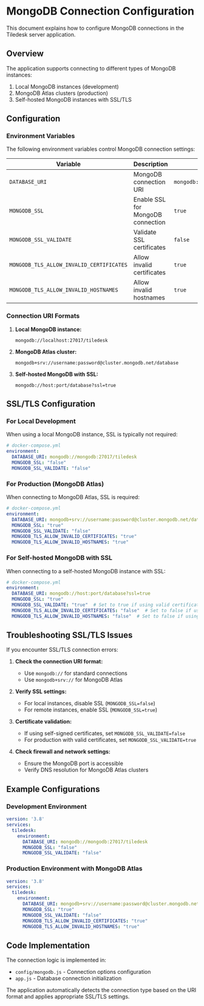 # MongoDB Connection Configuration

This document explains how to configure MongoDB connections in the Tiledesk server application.

## Overview

The application supports connecting to different types of MongoDB instances:
1. Local MongoDB instances (development)
2. MongoDB Atlas clusters (production)
3. Self-hosted MongoDB instances with SSL/TLS

## Configuration

### Environment Variables

The following environment variables control MongoDB connection settings:

| Variable | Description | Default Value |
|----------|-------------|---------------|
| `DATABASE_URI` | MongoDB connection URI | `mongodb://mongodb:27017/tiledesk` |
| `MONGODB_SSL` | Enable SSL for MongoDB connection | `true` |
| `MONGODB_SSL_VALIDATE` | Validate SSL certificates | `false` |
| `MONGODB_TLS_ALLOW_INVALID_CERTIFICATES` | Allow invalid certificates | `true` |
| `MONGODB_TLS_ALLOW_INVALID_HOSTNAMES` | Allow invalid hostnames | `true` |

### Connection URI Formats

1. **Local MongoDB instance:**
   ```
   mongodb://localhost:27017/tiledesk
   ```

2. **MongoDB Atlas cluster:**
   ```
   mongodb+srv://username:password@cluster.mongodb.net/database
   ```

3. **Self-hosted MongoDB with SSL:**
   ```
   mongodb://host:port/database?ssl=true
   ```

## SSL/TLS Configuration

### For Local Development

When using a local MongoDB instance, SSL is typically not required:

```yaml
# docker-compose.yml
environment:
  DATABASE_URI: mongodb://mongodb:27017/tiledesk
  MONGODB_SSL: "false"
  MONGODB_SSL_VALIDATE: "false"
```

### For Production (MongoDB Atlas)

When connecting to MongoDB Atlas, SSL is required:

```yaml
# docker-compose.yml
environment:
  DATABASE_URI: mongodb+srv://username:password@cluster.mongodb.net/database
  MONGODB_SSL: "true"
  MONGODB_SSL_VALIDATE: "false"
  MONGODB_TLS_ALLOW_INVALID_CERTIFICATES: "true"
  MONGODB_TLS_ALLOW_INVALID_HOSTNAMES: "true"
```

### For Self-hosted MongoDB with SSL

When connecting to a self-hosted MongoDB instance with SSL:

```yaml
# docker-compose.yml
environment:
  DATABASE_URI: mongodb://host:port/database?ssl=true
  MONGODB_SSL: "true"
  MONGODB_SSL_VALIDATE: "true"  # Set to true if using valid certificates
  MONGODB_TLS_ALLOW_INVALID_CERTIFICATES: "false"  # Set to false if using valid certificates
  MONGODB_TLS_ALLOW_INVALID_HOSTNAMES: "false"  # Set to false if using valid certificates
```

## Troubleshooting SSL/TLS Issues

If you encounter SSL/TLS connection errors:

1. **Check the connection URI format:**
   - Use `mongodb://` for standard connections
   - Use `mongodb+srv://` for MongoDB Atlas

2. **Verify SSL settings:**
   - For local instances, disable SSL (`MONGODB_SSL=false`)
   - For remote instances, enable SSL (`MONGODB_SSL=true`)

3. **Certificate validation:**
   - If using self-signed certificates, set `MONGODB_SSL_VALIDATE=false`
   - For production with valid certificates, set `MONGODB_SSL_VALIDATE=true`

4. **Check firewall and network settings:**
   - Ensure the MongoDB port is accessible
   - Verify DNS resolution for MongoDB Atlas clusters

## Example Configurations

### Development Environment

```yaml
version: '3.8'
services:
  tiledesk:
    environment:
      DATABASE_URI: mongodb://mongodb:27017/tiledesk
      MONGODB_SSL: "false"
      MONGODB_SSL_VALIDATE: "false"
```

### Production Environment with MongoDB Atlas

```yaml
version: '3.8'
services:
  tiledesk:
    environment:
      DATABASE_URI: mongodb+srv://username:password@cluster.mongodb.net/tiledesk
      MONGODB_SSL: "true"
      MONGODB_SSL_VALIDATE: "false"
      MONGODB_TLS_ALLOW_INVALID_CERTIFICATES: "true"
      MONGODB_TLS_ALLOW_INVALID_HOSTNAMES: "true"
```

## Code Implementation

The connection logic is implemented in:
- `config/mongodb.js` - Connection options configuration
- `app.js` - Database connection initialization

The application automatically detects the connection type based on the URI format and applies appropriate SSL/TLS settings.
